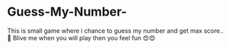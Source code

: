 # Guess-My-Number-
This is small game where i chance to guess my number and get max score.. 🥰 Blive me when you will play then you feel fun 😍😍
